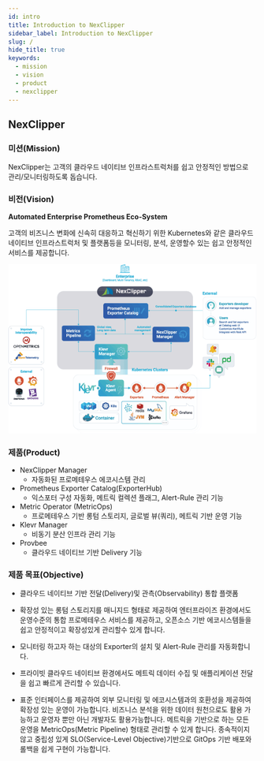 ```yaml
---
id: intro
title: Introduction to NexClipper
sidebar_label: Introduction to NexClipper
slug: /
hide_title: true
keywords:
  - mission
  - vision
  - product
  - nexclipper
---
```


## NexClipper

### 미션(Mission)

NexClipper는 고객의 클라우드 네이티브 인프라스트럭처를 쉽고 안정적인 방법으로 관리/모니터링하도록 돕습니다.

### 비전(Vision)

**Automated Enterprise Prometheus Eco-System**

고객의 비즈니스 변화에 신속히 대응하고 혁신하기 위한 Kubernetes와 같은 클라우드 네이티브 인프라스트럭처 및 플랫폼등을 모니터링, 분석, 운영할수 있는 쉽고 안정적인 서비스를 제공합니다.


![img](../static/img/architecture_outline_layer.png)

### 제품(Product)

* NexClipper Manager
  * 자동화된 프로메테우스 에코시스템 관리 
* Prometheus Exporter Catalog(ExporterHub)
  * 익스포터 구성 자동화, 메트릭 컬렉션 플래그, Alert-Rule 관리 기능
* Metric Operator (MetricOps)
  * 프로메테우스 기반 롱텀 스토리지, 글로벌 뷰(쿼리), 메트릭 기반 운영 기능
* Klevr Manager
  * 비동기 분산 인프라 관리 기능
* Provbee
  * 클라우드 네이티브 기반 Delivery 기능

### 제품 목표(Objective)
* 클라우드 네이티브 기반 전달(Delivery)및 관측(Observability) 통합 플랫폼

* 확장성 있는 롱텀 스토리지를 매니지드 형태로 제공하여 엔터프라이즈 환경에서도 운영수준의 통합 프로메테우스 서비스를 제공하고, 오픈소스 기반 에코시스템들을 쉽고 안정적이고 확장성있게 관리할수 있게 합니다.
* 모니터링 하고자 하는 대상의 Exporter의 설치 및 Alert-Rule 관리를 자동화합니다.
* 프라이빗 클라우드 네이티브 환경에서도 메트릭 데이터 수집 및 애플리케이션 전달을 쉽고 빠르게 관리할 수 있습니다.
* 표준 인터페이스를 제공하여 외부 모니터링 및 에코시스템과의 호환성을 제공하여 확장성 있는 운영이 가능합니다. 비즈니스 분석을 위한 데이터 원천으로도 활용 가능하고 운영자 뿐만 아닌 개발자도 활용가능합니다. 메트릭을 기반으로 하는 모든 운영을 MetricOps(Metric Pipeline) 형태로 관리할 수 있게 합니다. 종속적이지 않고 중립성 있게 SLO(Service-Level Objective)기반으로 GitOps 기반 배포와 롤백을 쉽게 구현이 가능합니다. 